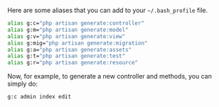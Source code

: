 Here are some aliases that you can add to your `~/.bash_profile` file.

```bash
alias g:c="php artisan generate:controller"
alias g:m="php artisan generate:model"
alias g:v="php artisan generate:view"
alias g:mig="php artisan generate:migration"
alias g:a="php artisan generate:assets"
alias g:t="php artisan generate:test"
alias g:r="php artisan generate:resource"
```

Now, for example, to generate a new controller and methods, you can simply do:

```bash
g:c admin index edit
```
